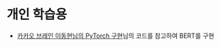 # 개인 학습용
- [카카오 브레인 이동현님의 PyTorch 구현](https://github.com/dhlee347/pytorchic-bert)님의 코드를 참고하여 BERT를 구현